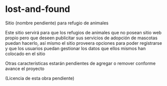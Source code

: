 lost-and-found
==============

Sitio (nombre pendiente) para refugio de animales

Este sitio servirá para que los refugios de animales que no posean sitio web propio pero que deseen publicitar sus servicios de adopción de mascotas puedan hacerlo, así mismo el sitio proveera opciones para poder registrarse y que los usuarios puedan gestionar los datos que ellos mismos han colocado en el sitio

Otras características estarán pendientes de agregar o remover conforme avance el proyecto

(Licencia de esta obra pendiente)